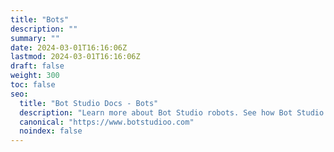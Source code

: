 ```yaml
---
title: "Bots"
description: ""
summary: ""
date: 2024-03-01T16:16:06Z
lastmod: 2024-03-01T16:16:06Z
draft: false
weight: 300
toc: false
seo:
  title: "Bot Studio Docs - Bots"
  description: "Learn more about Bot Studio robots. See how Bot Studio robots are working and how you can create one."
  canonical: "https://www.botstudioo.com"
  noindex: false
---
```

